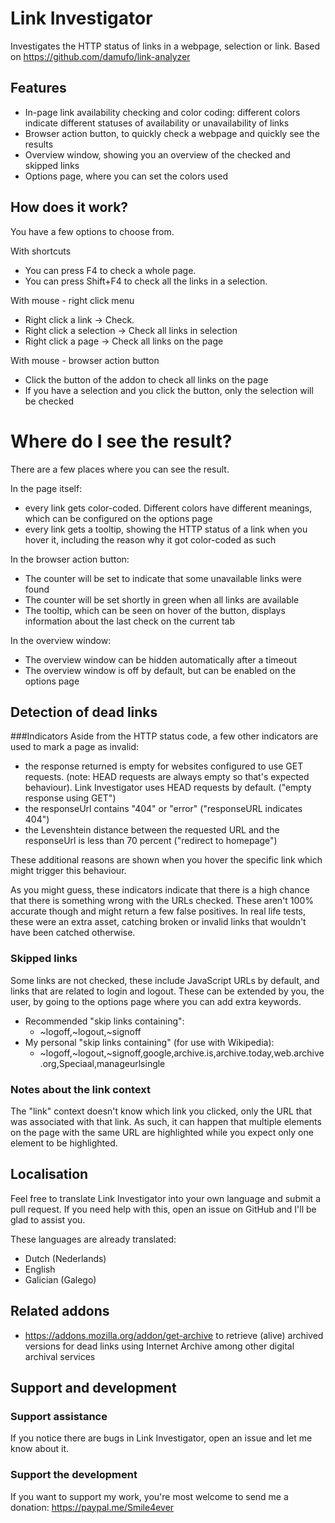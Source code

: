 # Link Investigator

Investigates the HTTP status of links in a webpage, selection or link. Based on https://github.com/damufo/link-analyzer

## Features
* In-page link availability checking and color coding: different colors indicate different statuses of availability or unavailability of links
* Browser action button, to quickly check a webpage and quickly see the results
* Overview window, showing you an overview of the checked and skipped links
* Options page, where you can set the colors used

## How does it work?
You have a few options to choose from.

With shortcuts
* You can press F4 to check a whole page.
* You can press Shift+F4 to check all the links in a selection.

With mouse - right click menu
* Right click a link -> Check.
* Right click a selection -> Check all links in selection
* Right click a page -> Check all links on the page

With mouse - browser action button
* Click the button of the addon to check all links on the page
* If you have a selection and you click the button, only the selection will be checked

# Where do I see the result?
There are a few places where you can see the result.

In the page itself:
* every link gets color-coded. Different colors have different meanings, which can be configured on the options page
* every link gets a tooltip, showing the HTTP status of a link when you hover it, including the reason why it got color-coded as such

In the browser action button:
* The counter will be set to indicate that some unavailable links were found
* The counter will be set shortly in green when all links are available
* The tooltip, which can be seen on hover of the button, displays information about the last check on the current tab

In the overview window:
* The overview window can be hidden automatically after a timeout
* The overview window is off by default, but can be enabled on the options page

## Detection of dead links
###Indicators
Aside from the HTTP status code, a few other indicators are used to mark a page as invalid:
* the response returned is empty for websites configured to use GET requests. (note: HEAD requests are always empty so that's expected behaviour). Link Investigator uses HEAD requests by default. ("empty response using GET")
* the responseUrl contains "404" or "error" ("responseURL indicates 404")
* the Levenshtein distance between the requested URL and the responseUrl is less than 70 percent ("redirect to homepage")

These additional reasons are shown when you hover the specific link which might trigger this behaviour.

As you might guess, these indicators indicate that there is a high chance that there is something wrong with the URLs checked. These aren't 100% accurate though and might return a few false positives. In real life tests, these were an extra asset, catching broken or invalid links that wouldn't have been catched otherwise.

[//]: # (If you'd like to disable these extra indicators, you can do that on the options page. -- TODO: FIXME)

### Skipped links
Some links are not checked, these include JavaScript URLs by default, and links that are related to login and logout. These can be extended by you, the user, by going to the options page where you can add extra keywords.

* Recommended "skip links containing":
  - ~logoff,~logout,~signoff
* My personal "skip links containing" (for use with Wikipedia):
  - ~logoff,~logout,~signoff,google,archive.is,archive.today,web.archive.org,Speciaal,manageurlsingle

### Notes about the link context
The "link" context doesn't know which link you clicked, only the URL that was associated with that link. As such, it can happen that multiple elements on the page with the same URL are highlighted while you expect only one element to be highlighted.

## Localisation
Feel free to translate Link Investigator into your own language and submit a pull request. If you need help with this, open an issue on GitHub and I'll be glad to assist you.

These languages are already translated:
* Dutch (Nederlands)
* English
* Galician (Galego)

## Related addons
* https://addons.mozilla.org/addon/get-archive to retrieve (alive) archived versions for dead links using Internet Archive among other digital archival services

## Support and development
### Support assistance
If you notice there are bugs in Link Investigator, open an issue and let me know about it.

### Support the development
If you want to support my work, you're most welcome to send me a donation: https://paypal.me/Smile4ever
